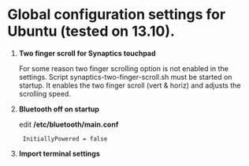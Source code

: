 Global configuration settings for Ubuntu (tested on 13.10).
=================

1.	**Two finger scroll for Synaptics touchpad**

	For some reason two finger scrolling option is not enabled in the settings.
Script synaptics-two-finger-scroll.sh must be started on startup. It enables the 
two finger scroll (vert & horiz) and adjusts the scrolling speed.


2.	**Bluetooth off on startup**

	edit **/etc/bluetooth/main.conf**

    	 InitiallyPowered = false

3.  **Import terminal settings**